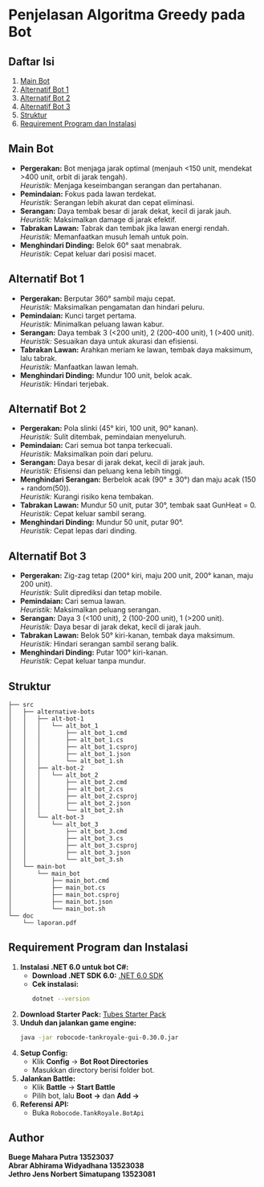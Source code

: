 # Penjelasan Algoritma Greedy pada Bot

## Daftar Isi
1. [Main Bot](#main-bot)
2. [Alternatif Bot 1](#alternatif-bot-1)
3. [Alternatif Bot 2](#alternatif-bot-2)
4. [Alternatif Bot 3](#alternatif-bot-3)
5. [Struktur](#struktur)
6. [Requirement Program dan Instalasi](#requirement-program-dan-instalasi)

## Main Bot
- **Pergerakan:** Bot menjaga jarak optimal (menjauh <150 unit, mendekat >400 unit, orbit di jarak tengah).  
  *Heuristik:* Menjaga keseimbangan serangan dan pertahanan.
- **Pemindaian:** Fokus pada lawan terdekat.  
  *Heuristik:* Serangan lebih akurat dan cepat eliminasi.
- **Serangan:** Daya tembak besar di jarak dekat, kecil di jarak jauh.  
  *Heuristik:* Maksimalkan damage di jarak efektif.
- **Tabrakan Lawan:** Tabrak dan tembak jika lawan energi rendah.  
  *Heuristik:* Memanfaatkan musuh lemah untuk poin.
- **Menghindari Dinding:** Belok 60° saat menabrak.  
  *Heuristik:* Cepat keluar dari posisi macet.

## Alternatif Bot 1
- **Pergerakan:** Berputar 360° sambil maju cepat.  
  *Heuristik:* Maksimalkan pengamatan dan hindari peluru.
- **Pemindaian:** Kunci target pertama.  
  *Heuristik:* Minimalkan peluang lawan kabur.
- **Serangan:** Daya tembak 3 (<200 unit), 2 (200-400 unit), 1 (>400 unit).  
  *Heuristik:* Sesuaikan daya untuk akurasi dan efisiensi.
- **Tabrakan Lawan:** Arahkan meriam ke lawan, tembak daya maksimum, lalu tabrak.  
  *Heuristik:* Manfaatkan lawan lemah.
- **Menghindari Dinding:** Mundur 100 unit, belok acak.  
  *Heuristik:* Hindari terjebak.

## Alternatif Bot 2
- **Pergerakan:** Pola slinki (45° kiri, 100 unit, 90° kanan).  
  *Heuristik:* Sulit ditembak, pemindaian menyeluruh.
- **Pemindaian:** Cari semua bot tanpa terkecuali.  
  *Heuristik:* Maksimalkan poin dari peluru.
- **Serangan:** Daya besar di jarak dekat, kecil di jarak jauh.  
  *Heuristik:* Efisiensi dan peluang kena lebih tinggi.
- **Menghindari Serangan:** Berbelok acak (90° ± 30°) dan maju acak (150 + random(50)).  
  *Heuristik:* Kurangi risiko kena tembakan.
- **Tabrakan Lawan:** Mundur 50 unit, putar 30°, tembak saat GunHeat = 0.  
  *Heuristik:* Cepat keluar sambil serang.
- **Menghindari Dinding:** Mundur 50 unit, putar 90°.  
  *Heuristik:* Cepat lepas dari dinding.

## Alternatif Bot 3
- **Pergerakan:** Zig-zag tetap (200° kiri, maju 200 unit, 200° kanan, maju 200 unit).  
  *Heuristik:* Sulit diprediksi dan tetap mobile.
- **Pemindaian:** Cari semua lawan.  
  *Heuristik:* Maksimalkan peluang serangan.
- **Serangan:** Daya 3 (<100 unit), 2 (100-200 unit), 1 (>200 unit).  
  *Heuristik:* Daya besar di jarak dekat, kecil di jarak jauh.
- **Tabrakan Lawan:** Belok 50° kiri-kanan, tembak daya maksimum.  
  *Heuristik:* Hindari serangan sambil serang balik.
- **Menghindari Dinding:** Putar 100° kiri-kanan.  
  *Heuristik:* Cepat keluar tanpa mundur.

## Struktur
```ssh
├── src
│   ├── alternative-bots
│   │   ├── alt-bot-1
│   │   │   └── alt_bot_1
│   │   │       ├── alt_bot_1.cmd
│   │   │       ├── alt_bot_1.cs
│   │   │       ├── alt_bot_1.csproj
│   │   │       ├── alt_bot_1.json
│   │   │       └── alt_bot_1.sh
│   │   ├── alt-bot-2
│   │   │   └── alt_bot_2
│   │   │       ├── alt_bot_2.cmd
│   │   │       ├── alt_bot_2.cs
│   │   │       ├── alt_bot_2.csproj
│   │   │       ├── alt_bot_2.json
│   │   │       └── alt_bot_2.sh
│   │   └── alt-bot-3
│   │       └── alt_bot_3
│   │           ├── alt_bot_3.cmd
│   │           ├── alt_bot_3.cs
│   │           ├── alt_bot_3.csproj
│   │           ├── alt_bot_3.json
│   │           └── alt_bot_3.sh
│   └── main-bot
│       └── main_bot
│           ├── main_bot.cmd
│           ├── main_bot.cs
│           ├── main_bot.csproj
│           ├── main_bot.json
│           └── main_bot.sh
└── doc
    └── laporan.pdf
```

## Requirement Program dan Instalasi
1. **Instalasi .NET 6.0 untuk bot C#:**
   - **Download .NET SDK 6.0:** [.NET 6.0 SDK](https://dotnet.microsoft.com/en-us/download/dotnet/6.0)
   - **Cek instalasi:**
     ```bash
     dotnet --version
     ```
2. **Download Starter Pack:** [Tubes Starter Pack](https://github.com/Ariel-HS/tubes1-if2211-starter-pack/releases/tag/v1.0)
3. **Unduh dan jalankan game engine:**
   ```bash
   java -jar robocode-tankroyale-gui-0.30.0.jar
   ```
4. **Setup Config:**
   - Klik **Config** → **Bot Root Directories**
   - Masukkan directory berisi folder bot.
5. **Jalankan Battle:**
   - Klik **Battle** → **Start Battle**
   - Pilih bot, lalu **Boot →** dan **Add →**
6. **Referensi API:**
   - Buka `Robocode.TankRoyale.BotApi`


## Author
**Buege Mahara Putra  13523037**  
**Abrar Abhirama Widyadhana  13523038**  
**Jethro Jens Norbert Simatupang  13523081**

